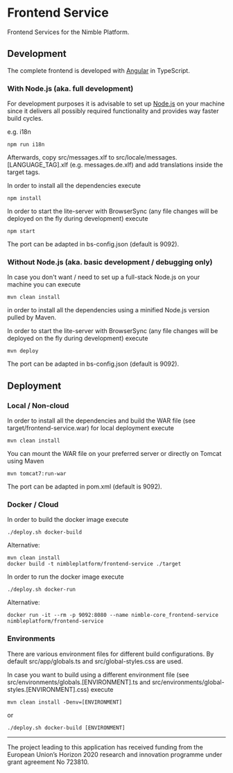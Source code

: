 # Frontend Service
Frontend Services for the Nimble Platform.

## Development

The complete frontend is developed with [Angular](https://angular.io) in TypeScript.

### With Node.js (aka. full development)
For development purposes it is advisable to set up [Node.js](https://nodejs.org/en/download/) on your machine since it delivers all possibly required functionality and provides way faster build cycles.

e.g. i18n
```shell
npm run i18n
```
Afterwards, copy src/messages.xlf to src/locale/messages.[LANGUAGE_TAG].xlf (e.g. messages.de.xlf) and add translations inside the target tags.

In order to install all the dependencies execute
```shell
npm install
```

In order to start the lite-server with BrowserSync (any file changes will be deployed on the fly during development) execute
```shell
npm start
```
The port can be adapted in bs-config.json (default is 9092).

### Without Node.js (aka. basic development / debugging only)
In case you don't want / need to set up a full-stack Node.js on your machine you can execute
```shell
mvn clean install
```
in order to install all the dependencies using a minified Node.js version pulled by Maven.

In order to start the lite-server with BrowserSync (any file changes will be deployed on the fly during development) execute
```shell
mvn deploy
```
The port can be adapted in bs-config.json (default is 9092).

## Deployment

### Local / Non-cloud
In order to install all the dependencies and build the WAR file (see target/frontend-service.war) for local deployment execute
```shell
mvn clean install
```

You can mount the WAR file on your preferred server or directly on Tomcat using Maven
```shell
mvn tomcat7:run-war
```

The port can be adapted in pom.xml (default is 9092).

### Docker / Cloud
In order to build the docker image execute
```shell
./deploy.sh docker-build
```
Alternative:
```shell
mvn clean install
docker build -t nimbleplatform/frontend-service ./target
```

In order to run the docker image execute
```shell
./deploy.sh docker-run
```
Alternative:
```shell
docker run -it --rm -p 9092:8080 --name nimble-core_frontend-service nimbleplatform/frontend-service
```

### Environments
There are various environment files for different build configurations. By default src/app/globals.ts and src/global-styles.css are used.

In case you want to build using a different environment file (see src/environments/globals.[ENVIRONMENT].ts and src/environments/global-styles.[ENVIRONMENT].css) execute
```shell
mvn clean install -Denv=[ENVIRONMENT]
```
or
```shell
./deploy.sh docker-build [ENVIRONMENT]
```

 ---
The project leading to this application has received funding from the European Union’s Horizon 2020 research and innovation programme under grant agreement No 723810.